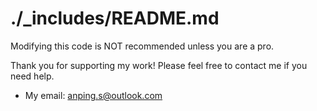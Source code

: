 # ./_includes/README.md

Modifying this code is NOT recommended unless you are a pro.

Thank you for supporting my work! Please feel free to contact me if you need help.

- My email: anping.s@outlook.com
